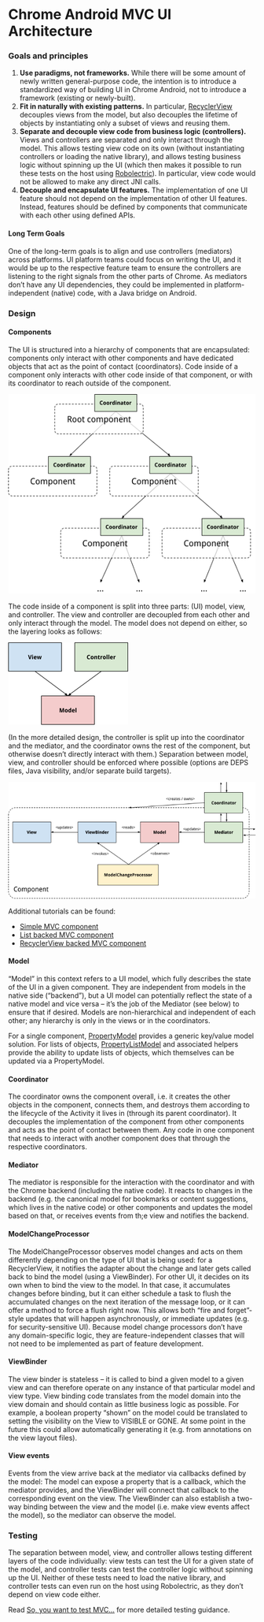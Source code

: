 # Chrome Android MVC UI Architecture

### Goals and principles
1. **Use paradigms, not frameworks.** While there will be some amount of newly written general-purpose code, the intention is to introduce a standardized way of building UI in Chrome Android, not to introduce a framework (existing or newly-built).
2. **Fit in naturally with existing patterns.** In particular, [RecyclerView](https://developer.android.com/guide/topics/ui/layout/recyclerview.html) decouples views from the model, but also decouples the lifetime of objects by instantiating only a subset of views and reusing them.
3. **Separate and decouple view code from business logic (controllers).** Views and controllers are separated and only interact through the model. This allows testing view code on its own (without instantiating controllers or loading the native library), and allows testing business logic without spinning up the UI (which then makes it possible to run these tests on the host using [Robolectric](https://cs.chromium.org/chromium/src/base/test/android/junit/src/org/chromium/base/test/BaseRobolectricTestRunner.java)). In particular, view code would not be allowed to make any direct JNI calls.
4. **Decouple and encapsulate UI features.** The implementation of one UI feature should not depend on the implementation of other UI features. Instead, features should be defined by components that communicate with each other using defined APIs.

#### Long Term Goals
One of the long-term goals is to align and use controllers (mediators) across platforms. UI platform teams could focus on writing the UI, and it would be up to the respective feature team to ensure the controllers are listening to the right signals from the other parts of Chrome. As mediators don’t have any UI dependencies, they could be implemented in platform-independent (native) code, with a Java bridge on Android.

### Design

#### Components
The UI is structured into a hierarchy of components that are encapsulated: components only interact with other components and have dedicated objects that act as the point of contact (coordinators). Code inside of a component only interacts with other code inside of that component, or with its coordinator to reach outside of the component.

![MVC Coordinator Hierarchy showing ownership of nested Components](mvc_coordinator_hierarchy.png)

The code inside of a component is split into three parts: (UI) model, view, and controller. The view and controller are decoupled from each other and only interact through the model. The model does not depend on either, so the layering looks as follows:

![MVC simplified ownership model showing View and Controller talking to the Model](mvc_simplified_component_ownership.png)

(In the more detailed design, the controller is split up into the coordinator and the mediator, and the coordinator owns the rest of the component, but otherwise doesn’t directly interact with them.)
Separation between model, view, and controller should be enforced where possible (options are DEPS files, Java visibility, and/or separate build targets).

![Detailed coordinator design, showing split of mediator, model, view and processing updates vis a ViewBinder and ModelChangeProcessor](mvc_detailed_component_architecture.png)

Additional tutorials can be found:
* [Simple MVC component](mvc_architecture_tutorial.md)
* [List backed MVC component](mvc_simple_list_tutorial.md)
* [RecyclerView backed MVC component](mvc_simple_recycler_view_tutorial.md)

#### Model

“Model” in this context refers to a UI model, which fully describes the state of the UI in a given component. They are independent from models in the native side (“backend”), but a UI model can potentially reflect the state of a native model and vice versa – it’s the job of the Mediator (see below) to ensure that if desired. Models are non-hierarchical and independent of each other; any hierarchy is only in the views or in the coordinators.

For a single component, [PropertyModel](https://source.chromium.org/chromium/chromium/src/+/main:ui/android/java/src/org/chromium/ui/modelutil/PropertyModel.java) provides a generic key/value model solution. For lists of objects, [PropertyListModel](https://source.chromium.org/chromium/chromium/src/+/main:ui/android/java/src/org/chromium/ui/modelutil/PropertyListModel.java) and associated helpers provide the ability to update lists of objects, which themselves can be updated via a PropertyModel.

#### Coordinator

The coordinator owns the component overall, i.e. it creates the other objects in the component, connects them, and destroys them according to the lifecycle of the Activity it lives in (through its parent coordinator). It decouples the implementation of the component from other components and acts as the point of contact between them. Any code in one component that needs to interact with another component does that through the respective coordinators.

#### Mediator

The mediator is responsible for the interaction with the coordinator and with the Chrome backend (including the native code). It reacts to changes in the backend (e.g. the canonical model for bookmarks or content suggestions, which lives in the native code) or other components and updates the model based on that, or receives events from th;e view and notifies the backend.

#### ModelChangeProcessor

The ModelChangeProcessor observes model changes and acts on them differently depending on the type of UI that is being used: for a RecyclerView, it notifies the adapter about the change and later gets called back to bind the model (using a ViewBinder). For other UI, it decides on its own when to bind the view to the model. In that case, it accumulates changes before binding, but it can either schedule a task to flush the accumulated changes on the next iteration of the message loop, or it can offer a method to force a flush right now. This allows both “fire and forget”-style updates that will happen asynchronously, or immediate updates (e.g. for security-sensitive UI). Because model change processors don’t have any domain-specific logic, they are feature-independent classes that will not need to be implemented as part of feature development.

#### ViewBinder

The view binder is stateless – it is called to bind a given model to a given view and can therefore operate on any instance of that particular model and view type. View binding code translates from the model domain into the view domain and should contain as little business logic as possible. For example, a boolean property “shown” on the model could be translated to setting the visibility on the View to VISIBLE or GONE. At some point in the future this could allow automatically generating it (e.g. from annotations on the view layout files).

#### View events

Events from the view arrive back at the mediator via callbacks defined by the model: The model can expose a property that is a callback, which the mediator provides, and the ViewBinder will connect that callback to the corresponding event on the view. The ViewBinder can also establish a two-way binding between the view and the model (i.e. make view events affect the model), so the mediator can observe the model.

### Testing

The separation between model, view, and controller allows testing different layers of the code individually: view tests can test the UI for a given state of the model, and controller tests can test the controller logic without spinning up the UI. Neither of these tests need to load the native library, and controller tests can even run on the host using Robolectric, as they don’t depend on view code either.

Read [So, you want to test MVC...](mvc_testing.md) for more detailed testing guidance.